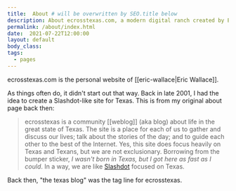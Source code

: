 ```yaml
---
title:  About # will be overwritten by SEO.title below
description: About ecrosstexas.com, a modern digital ranch created by Eric Wallace (ecrosstexas)
permalink: /about/index.html
date:  2021-07-22T12:00:00
layout: default
body_class:
tags:
  - pages
---
```


ecrosstexas.com is the personal website of [[eric-wallace|Eric Wallace]].

As things often do, it didn't start out that way. Back in late 2001, I had the idea to create a Slashdot-like site for Texas.  This is from my original about page back then:

> ecrosstexas is a community [[weblog]] (aka blog) about life in the great state of Texas. The site is a place for each of us to gather and discuss our lives; talk about the stories of the day; and to guide each other to the best of the Internet. Yes, this site does focus heavily on Texas and Texans, but we are not exclusionary. Borrowing from the bumper sticker, _I wasn't born in Texas, but I got here as fast as I could_. In a way, we are like [Slashdot](http://www.slashdot.org/) focused on Texas.

Back then, "the texas blog" was the tag line for ecrosstexas.

<!--
## Inspirations:
- https://www.zachleat.com/web/about/
- https://www.paulirish.com/about/
- https://marco.org/about
- https://shawnblanc.net/colophon/
-->
